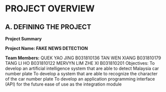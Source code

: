 # PROJECT OVERVIEW

## A. DEFINING THE PROJECT

**Project Summary**

**Project Name: FAKE NEWS DETECTION**

**Team Members:**
QUEK YAO JING B031810136
TAN WEN XIANG B031810179
TANG LI HO B031810122
MERVYN LIM ZHE XI B031810201
Objectives:
To develop an artificial intelligence system that are able to detect Malaysia car number plate
To develop a system that are able to recognize the character of the car number plate
To develop an application programming interface (API) for the future ease of use as the integration module
